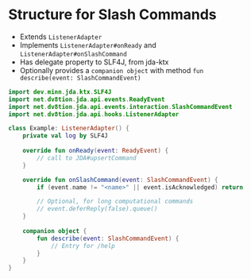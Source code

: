 # Structure for Slash Commands

- Extends `ListenerAdapter`
- Implements `ListenerAdapter#onReady` and `ListenerAdapter#onSlashCommand`
- Has delegate property to SLF4J, from jda-ktx
- Optionally provides a `companion object` with method `fun describe(event: SlashCommandEvent)`

```kotlin
import dev.minn.jda.ktx.SLF4J
import net.dv8tion.jda.api.events.ReadyEvent
import net.dv8tion.jda.api.events.interaction.SlashCommandEvent
import net.dv8tion.jda.api.hooks.ListenerAdapter

class Example: ListenerAdapter() {
    private val log by SLF4J
    
    override fun onReady(event: ReadyEvent) {
        // call to JDA#upsertCommand
    }

    override fun onSlashCommand(event: SlashCommandEvent) {
        if (event.name != "<name>" || event.isAcknowledged) return

        // Optional, for long computational commands
        // event.deferReply(false).queue()
    }
    
    companion object {
        fun describe(event: SlashCommandEvent) {
            // Entry for /help
        }
    }
}
```